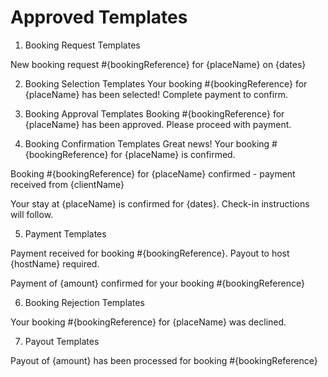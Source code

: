 # Approved Templates 

1. Booking Request Templates

New booking request #{bookingReference} for {placeName} on {dates}

2. Booking Selection Templates
Your booking #{bookingReference} for {placeName} has been selected! Complete payment to confirm.


3. Booking Approval Templates
Booking #{bookingReference} for {placeName} has been approved. Please proceed with payment.

4. Booking Confirmation Templates
Great news! Your booking #{bookingReference} for {placeName} is confirmed.

Booking #{bookingReference} for {placeName} confirmed - payment received from {clientName}

Your stay at {placeName} is confirmed for {dates}. Check-in instructions will follow.

5. Payment Templates

Payment received for booking #{bookingReference}. Payout to host {hostName} required.

Payment of {amount} confirmed for your booking #{bookingReference}

6. Booking Rejection Templates

Your booking #{bookingReference} for {placeName} was declined.

7. Payout Templates

Payout of {amount} has been processed for booking #{bookingReference}
